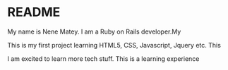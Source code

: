 # README

My name is Nene Matey. I am a Ruby on Rails developer.My

This is my first project learning HTML5, CSS, Javascript, Jquery etc. This

I am excited to learn more tech stuff. This is a learning experience
